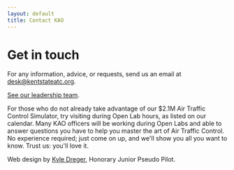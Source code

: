```yaml
---
layout: default
title: Contact KAO
---
```

# Get in touch

For any information, advice, or requests, send us an email at <desk@kentstateatc.org>.

[See our leadership team](/officers/).

For those who do not already take advantage of our $2.1M Air Traffic Control Simulator, try visiting during Open Lab hours, as listed on our calendar. Many KAO officers will be working during Open Labs and able to answer questions you have to help you master the art of Air Traffic Control. No experience required; just come on up, and we'll show you all you want to know. Trust us: you'll love it.

Web design by [Kyle Dreger](http://kyledreger.com), Honorary Junior Pseudo Pilot.